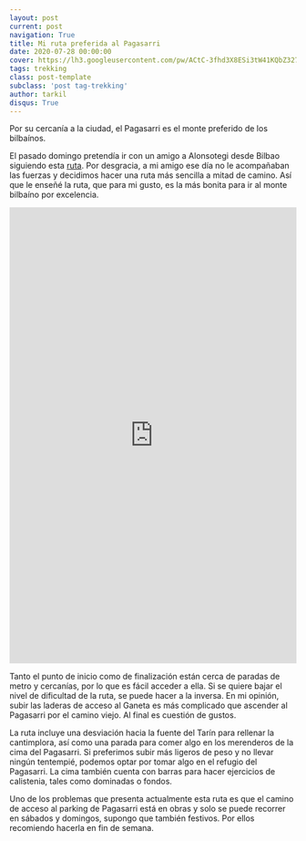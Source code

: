 ```yaml
---
layout: post
current: post
navigation: True
title: Mi ruta preferida al Pagasarri
date: 2020-07-28 00:00:00
cover: https://lh3.googleusercontent.com/pw/ACtC-3fhd3X8ESi3tW41KQbZ327qWatBuVdf3gW-gLCJc5LzpiXfl43hYLh-pPpcN3ubH_sTLEitVUyIp4c5KVZgOSLDwJqZhGZexWcb5H1zR8UirafCR23EJUI8NOO3ISasvDMqZi7DS6xri739ekHtBteCVA=w1928-h1280-no?authuser=0
tags: trekking
class: post-template
subclass: 'post tag-trekking'
author: tarkil
disqus: True
---
```

Por su cercanía a la ciudad, el Pagasarri es el monte preferido de los bilbaínos.
<!--more-->
El pasado domingo pretendía ir con un amigo a Alonsotegi desde Bilbao siguiendo esta [ruta](https://es.wikiloc.com/rutas-senderismo/erreztaleku-ganeta-pagasarri-lapurzulogana-ganekondo-biderdi-ganekogorta-arrabatxu-y-pagero-hasta-a-11583495). Por desgracia, a mi amigo ese día no le acompañaban las fuerzas y decidimos hacer una ruta más sencilla a mitad de camino. Así que le enseñé la ruta, que para mi gusto, es la más bonita para ir al monte bilbaíno por excelencia.

<iframe frameBorder="0" scrolling="no" src="https://es.wikiloc.com/wikiloc/spatialArtifacts.do?event=view&id=53412761&measures=on&title=on&near=on&images=on&maptype=H" width="100%" height="800"></iframe>
 
Tanto el punto de inicio como de finalización están cerca de  paradas de metro y cercanías, por lo que es fácil acceder a ella.  Si se quiere bajar el nivel de dificultad de la ruta, se puede hacer a la inversa. En mi opinión, subir las laderas de acceso al Ganeta es más complicado que ascender al Pagasarri por el camino viejo. Al final es cuestión de gustos.

La ruta incluye una desviación hacia la fuente del Tarín para rellenar la cantimplora, así como una parada para comer algo en los merenderos de la cima del Pagasarri. Si preferimos subir más ligeros de peso y no llevar ningún tentempié, podemos optar por tomar algo en el refugio del Pagasarri. La cima también cuenta con barras para hacer ejercicios de calistenia, tales como dominadas o fondos.

Uno de los problemas que presenta actualmente esta ruta es que el camino de acceso al parking de Pagasarri está en obras y solo se puede recorrer en sábados y domingos, supongo que también festivos. Por ellos recomiendo hacerla en fin de semana.

